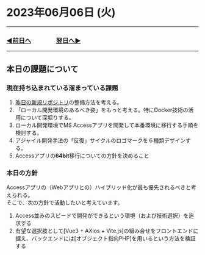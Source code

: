 # 2023年06月06日 (火)

---

### [◀️前日へ](https://github.com/yuasys/chatty-journal/blob/main/2023/06/2023-06-05.md)&emsp;&emsp;&emsp;&emsp;[翌日へ▶️](https://github.com/yuasys/chatty-journal/blob/main/2023/06/2023-06-07.md)

---

## 本日の課題について

### 現在持ち込まれている溜まっている課題

1. [昨日の新規リポジトリ](https://github.com/yuasys/scratch001)の整備方法を考える。
2. 「ローカル開発環境のあるべき姿」をもっと考える。特にDocker技術の活用について深堀りする。
3. ローカル開発環境でMS Accessアプリを開発して本番環境に移行する手順を検討する。
4. アジャイル開発手法の「反復」サイクルのロゴマークを６種類デザインする。
5. Accessアプリの<b>64bit</b>移行についての方針を決めること

### 本日の方針

Accessアプリの（Webアプリとの）ハイブリッド化が最も優先されるべきと考えられる。  
そこで、次の方針で活動したいと考えています。

1. Access並みのスピードで開発ができるという環境（および技術選択）を追求する
2. 有望な選択肢として[Vue3 + AXios + Vite.js]の組み合せをフロントエンドに据え、バックエンドには[オブジェクト指向PHP]を用いるという方法を検証する
